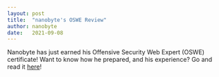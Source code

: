 ```yaml
---
layout: post
title:  "nanobyte's OSWE Review"
author: nanobyte
date:   2021-09-08
---
```


Nanobyte has just earned his Offensive Security Web Expert (OSWE) certificate! Want to know how he prepared, and his experience? Go and read it <a href="https://nanobytesecurity.com/2021/08/09/nanobyte-oswe-review.html">here</a>!
